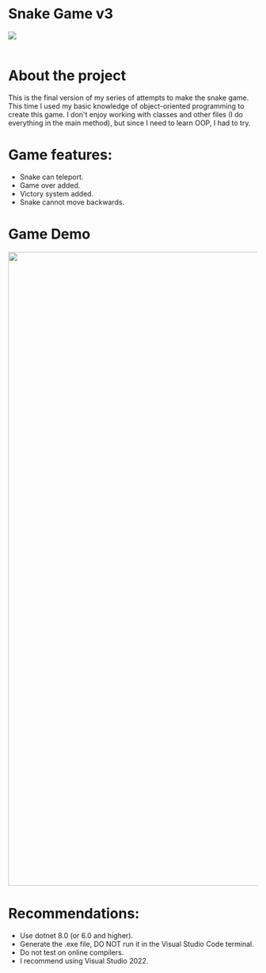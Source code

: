 <h1>Snake Game v3</h1>

<div>
  <img src="https://github.com/Abnersampf/Snake_Game-v3/assets/58574013/6f8b96ec-2fcd-4d53-8a9b-4bf179da4cdb"/>
</div>

<br>

<h1>About the project</h1>

This is the final version of my series of attempts to make the snake game. This time I used my basic knowledge of object-oriented programming to create this game. I don't enjoy working with classes and other files (I do everything in the main method), but since I need to learn OOP, I had to try.

<h1>Game features:</h1>

- Snake can teleport.
- Game over added.
- Victory system added.
- Snake cannot move backwards.

<h1>Game Demo</h1>
<div>
  <img src="https://github.com/Abnersampf/Snake_Game-v3/assets/58574013/2f1370d6-4681-4994-8091-a654e6feeb71" width="1280px"/>
</div>

<h1>Recommendations:</h1>

- Use dotnet 8.0 (or 6.0 and higher).
- Generate the .exe file, DO NOT run it in the Visual Studio Code terminal.
- Do not test on online compilers.
- I recommend using Visual Studio 2022.
